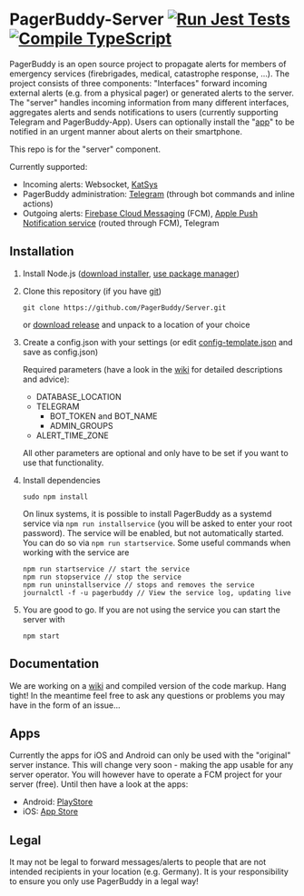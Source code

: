 # PagerBuddy-Server [![Run Jest Tests](https://github.com/PagerBuddy/Server/actions/workflows/run_tests.yml/badge.svg)](https://github.com/PagerBuddy/Server/actions/workflows/run_tests.yml) [![Compile TypeScript](https://github.com/PagerBuddy/Server/actions/workflows/tsc.yml/badge.svg)](https://github.com/PagerBuddy/Server/actions/workflows/tsc.yml)

PagerBuddy is an open source project to propagate alerts for members of emergency services (firebrigades, medical, catastrophe response, ...). The project consists of three components: "Interfaces" forward incoming external alerts (e.g. from a physical pager) or generated alerts to the server. The "server" handles incoming information from many different interfaces, aggregates alerts and sends notifications to users (currently supporting Telegram and PagerBuddy-App). Users can optionally install the "[app](https://github.com/PagerBuddy/App)" to be notified in an urgent manner about alerts on their smartphone.

This repo is for the "server" component.

Currently supported:
* Incoming alerts: Websocket, [KatSys](https://www.fuf-frey.de/katsys/)
* PagerBuddy administration: [Telegram](https://telegram.org/) (through bot commands and inline actions)
* Outgoing alerts: [Firebase Cloud Messaging](https://firebase.google.com/docs/cloud-messaging) (FCM), [Apple Push Notification service](https://developer.apple.com/documentation/usernotifications) (routed through FCM), Telegram

## Installation

1. Install Node.js ([download installer](https://nodejs.org/en/download/), [use package manager](https://nodejs.org/en/download/package-manager/))

2. Clone this repository (if you have [git](https://git-scm.com/downloads))
   ```
   git clone https://github.com/PagerBuddy/Server.git
   ```
   or [download release](https://github.com/PagerBuddy/Server/releases/latest) and unpack to a location of your choice

3. Create a config.json with your settings (or edit [config-template.json](https://github.com/PagerBuddy/Server/blob/main/config-template.json) and save as config.json)

   Required parameters (have a look in the [wiki](https://github.com/PagerBuddy/Server/wiki/Configuration) for detailed descriptions and advice):
   * DATABASE_LOCATION
   * TELEGRAM
      * BOT_TOKEN and BOT_NAME
      * ADMIN_GROUPS
   * ALERT_TIME_ZONE
   
   All other parameters are optional and only have to be set if you want to use that functionality.

4. Install dependencies
   ```
   sudo npm install
   ```
   On linux systems, it is possible to install PagerBuddy as a systemd service via `npm run installservice` (you will be asked to enter your root password). The service will be enabled, but not automatically started. You can do so via `npm run startservice`. Some useful commands when working with the service are
      ```
      npm run startservice // start the service
      npm run stopservice // stop the service
      npm run uninstallservice // stops and removes the service
      journalctl -f -u pagerbuddy // View the service log, updating live
      ```
5. You are good to go. If you are not using the service you can start the server with
   ```
   npm start
   ```

## Documentation
We are working on a [wiki](https://github.com/PagerBuddy/Server/wiki) and compiled version of the code markup. Hang tight!
In the meantime feel free to ask any questions or problems you may have in the form of an issue...

## Apps
Currently the apps for iOS and Android can only be used with the "original" server instance. This will change very soon - making the app usable for any server operator. You will however have to operate a FCM project for your server (free). Until then have a look at the apps:
* Android: [PlayStore](https://play.google.com/store/apps/details?id=de.bartunik.pagerbuddy&hl=en&gl=US)
* iOS: [App Store](https://apps.apple.com/us/app/pagerbuddy/id1607587265)

## Legal
It may not be legal to forward messages/alerts to people that are not intended recipients in your location (e.g. Germany). It is your responsibility to ensure you only use PagerBuddy in a legal way!
